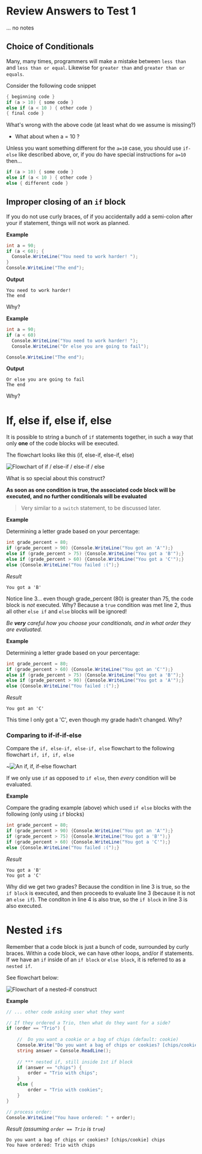 # Review Answers to Test 1

... no notes


## Choice of Conditionals

Many, many times, programmers will make a mistake between `less than` and `less than or equal`. Likewise for `greater than` and `greater than or equals`.

Consider the following code snippet

```csharp
{ beginning code }
if (a > 10) { some code }
else if (a < 10 ) { other code }
{ final code }
```

What's wrong with the above code (at least what do we assume is missing?)

* What about when a = 10 ?

Unless you want something different for the `a=10` case, you should use `if-else` like described above, or, if you do have special instructions for `a=10` then...

```csharp
if (a > 10) { some code }
else if (a < 10 ) { other code }
else { different code }
```

## Improper closing of an `if` block

If you do not use curly braces, of if you accidentally add a semi-colon after your if statement, things will not work as planned.

**Example**

```csharp
int a = 90;
if (a < 60); {
  Console.WriteLine("You need to work harder! ");
}
Console.WriteLine("The end");
```

**Output**

```text 
You need to work harder! 
The end
```

Why?

**Example**

```csharp
int a = 90;
if (a < 60) 
  Console.WriteLine("You need to work harder! ");
  Console.WriteLine("Or else you are going to fail");

Console.WriteLine("The end");
```

**Output**

```text 
Or else you are going to fail
The end
```
Why?

# If, else if, else if, else

It is possible to string a bunch of `if` statements together, in such a way that only **one** of the code blocks will be executed.

The flowchart looks like this (if, else-if, else-if, else)

![Flowchart of if / else-if / else-if / else](../Images/17_if_elseif.png)

What is so special about this construct?

**As soon as one condition is true, the associated code block will be executed, and no further conditionals will be evaluated**

> Very similar to a `switch` statement, to be discussed later.

**Example**

Determining a letter grade based on your percentage:

```csharp
int grade_percent = 80;
if (grade_percent > 90) {Console.WriteLine("You got an 'A'");}
else if (grade_percent > 75) {Console.WriteLine("You got a 'B'");}
else if (grade_percent > 60) {Console.WriteLine("You got a 'C'");}
else {Console.WriteLine("You failed :(");}
```

*Result*

```text 
You got a 'B'
```

Notice line 3... even though grade_percent (80) is greater than 75, the code block is *not* executed.  Why?  Because a `true` condition was met line 2, thus all other `else if` and `else` blocks will be ignored!

*Be **very** careful how you choose your conditionals, and in what order they are evaluated.*

**Example**

Determining a letter grade based on your percentage:

```csharp
int grade_percent = 80;
if (grade_percent > 60) {Console.WriteLine("You got an 'C'");}
else if (grade_percent > 75) {Console.WriteLine("You got a 'B'");}
else if (grade_percent > 90) {Console.WriteLine("You got a 'A'");}
else {Console.WriteLine("You failed :(");}
```

*Result*

```text 
You got an 'C'
```
This time I only got a 'C', even though my grade hadn't changed.  Why?

### Comparing to if-if-if-else

Compare the `if, else-if, else-if, else` flowchart to the following flowchart `if, if, if, else`

~![An if, if, if-else flowchart](../Images/17_if_if_else.png)

If we only use `if` as opposed to `if else`, then *every* condition will be evaluated.

**Example**

Compare the grading example (above) which used `if else` blocks with the following (only using `if` blocks)

```csharp
int grade_percent = 80;
if (grade_percent > 90) {Console.WriteLine("You got an 'A'");}
if (grade_percent > 75) {Console.WriteLine("You got a 'B'");}
if (grade_percent > 60) {Console.WriteLine("You got a 'C'");}
else {Console.WriteLine("You failed :(");}
```

*Result*

```text
You got a 'B'
You got a 'C'
```

Why did we get two grades?  Because the condition in line 3 is true, so the `if block` is executed, and then proceeds to evaluate line 3 (because it is not an `else if`).  The conditon in line 4 is also true, so the `if block` in line 3 is also executed.

# Nested `if`s

Remember that a code block is just a bunch of code, surrounded by curly braces.  Within a code block, we can have other loops, and/or if statements.  If we have an `if` inside of an `if block` or `else block`, it is referred to as a `nested if`.

See flowchart below:

![Flowchart of a nested-if construct](../Images/17_nested_if.png)

**Example**

```csharp
// ... other code asking user what they want

// If they ordered a Trio, then what do they want for a side?
if (order == "Trio") {
  
  	//  Do you want a cookie or a bag of chips (default: cookie)
  	Console.Write("Do you want a bag of chips or cookies? [chips/cookie] ");
  	string answer = Console.ReadLine();
  
  	// *** nested if, still inside 1st if block
  	if (answer == "chips") {
      	order = "Trio with chips";
    }
  	else {
      	order = "Trio with cookies";
    }
}

// process order:
Console.WriteLine("You have ordered: " + order);
```

*Result (assuming `order == Trio` is `true`)*

```text
Do you want a bag of chips or cookies? [chips/cookie] chips
You have ordered: Trio with chips
```


